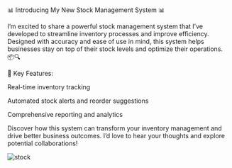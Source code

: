 📊 Introducing My New Stock Management System 📊

I’m excited to share a powerful stock management system that I’ve developed to streamline inventory processes and improve efficiency. Designed with accuracy and ease of use in mind, this system helps businesses stay on top of their stock levels and optimize their operations. 📦🔍

🔹 Key Features:

Real-time inventory tracking

Automated stock alerts and reorder suggestions

Comprehensive reporting and analytics

Discover how this system can transform your inventory management and drive better business outcomes. I’d love to hear your thoughts and explore potential collaborations!

![stock](https://github.com/user-attachments/assets/72aea1ba-2bf4-4067-8778-1bf1b1005650)
